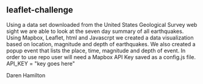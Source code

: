 ## leaflet-challenge

 Using a data set downloaded from the United States Geological Survey web sight we are able to look at the seven day summary of all earthquakes.
 Using Mapbox, Leaflet, html  and Javascrpt we created a data visualization based on location, magnitude and depth of earthquakes.
 We also created a popup event that lists the place, time, magnitude and depth of event.
 In order to use repo user will need a Mapbox API Key saved as a config.js file.
       API_KEY = "key goes here"

Daren Hamilton